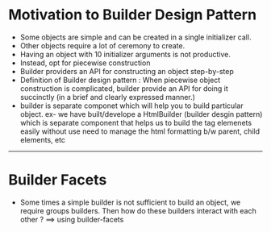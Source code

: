 # Motivation to Builder Design Pattern

- Some objects are simple and can be created in a single initializer call.
- Other objects require a lot of ceremony to create.
- Having an object with 10 initializer arguments is not productive.
- Instead, opt for piecewise construction
- Builder providers an API for constructing an object step-by-step
- Definition of Builder design pattern : When piecewise object construction is complicated, builder provide an API for doing it succinctly (in a brief and clearly expressed manner.)
- builder is separate componet which will help you to build particular object. ex- we have built/develope a HtmlBuilder (builder desgin pattern) which is separate component that helps us to build the tag elemenets easily without use need to manage the html formatting b/w parent, child elements, etc

---

# Builder Facets

- Some times a simple builder is not sufficient to build an object, we require groups builders. Then how do these builders interact with each other ? ==> using builder-facets
